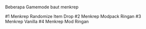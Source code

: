 Beberapa Gamemode baut menkrep

  #1 Menkrep Randomize Item Drop
  #2 Menkrep Modpack Ringan
  #3 Menkrep Vanilla 
  #4 Menkrep Mod Ringan
